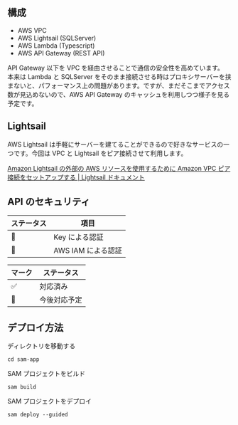 

## 構成

- AWS VPC
- AWS Lightsail (SQLServer)
- AWS Lambda (Typescript)
- AWS API Gateway (REST API)

API Gateway 以下を VPC を経由させることで通信の安全性を高めています。
本来は Lambda と SQLServer をそのまま接続させる時はプロキシサーバーを挟まないと、パフォーマンス上の問題があります。ですが、まだそこまでアクセス数が見込めないので、AWS API Gateway のキャッシュを利用しつつ様子を見る予定です。

## Lightsail

AWS Lightsail は手軽にサーバーを建てることができるので好きなサービスの一つです。今回は VPC と Lightsail をピア接続させて利用します。

[Amazon Lightsail の外部の AWS リソースを使用するために Amazon VPC ピア接続をセットアップする | Lightsail ドキュメント](https://lightsail.aws.amazon.com/ls/docs/ja_jp/articles/lightsail-how-to-set-up-vpc-peering-with-aws-resources)

## API のセキュリティ

| ステータス | 項目 |
|---|---|
| 🚧 | Key による認証 |
| 🚧 | AWS IAM による認証 |


| マーク | ステータス |
|---|---|
| ✅ | 対応済み |
| 🚧 | 今後対応予定 |

## デプロイ方法

ディレクトリを移動する
```
cd sam-app
```

SAM プロジェクトをビルド
```
sam build
```

SAM プロジェクトをデプロイ
```
sam deploy --guided
```